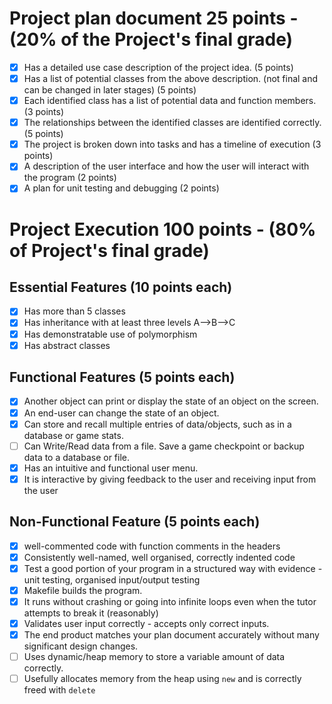 # Project plan document 25 points - (20% of the Project's final grade)	

- [x] Has a detailed use case description of the project idea. (5 points)
- [x] Has a list of potential classes from the above description. (not final and can be changed in later stages) (5 points)
- [x] Each identified class has a list of potential data and function members. (3 points)
- [x] The relationships between the identified classes are identified correctly. (5 points)
- [x] The project is broken down into tasks and has a timeline of execution (3 points)
- [x] A description of the user interface and how the user will interact with the program (2 points)
- [x] A plan for unit testing and debugging (2 points)	

# Project Execution 100 points - (80% of Project's final grade)	

## Essential Features (10 points each)	

- [x] Has more than 5 classes
- [x] Has inheritance with at least three levels A-->B-->C
- [x] Has demonstratable use of polymorphism
- [x] Has abstract classes	

## Functional Features (5 points each)	

- [x] Another object can print or display the state of an object on the screen. 
- [x] An end-user can change the state of an object. 
- [x] Can store and recall multiple entries of data/objects, such as in a database or game stats.	
- [ ] Can Write/Read data from a file. Save a game checkpoint or backup data to a database or file.	
- [x] Has an intuitive and functional user menu. 
- [x] It is interactive by giving feedback to the user and receiving input from the user	

## Non-Functional Feature (5 points each)

- [x] well-commented code with function comments in the headers
- [x] Consistently well-named, well organised, correctly indented code
- [x] Test a good portion of your program in a structured way with evidence - unit testing, organised input/output testing
- [x] Makefile builds the program.
- [x] It runs without crashing or going into infinite loops even when the tutor attempts to break it (reasonably)
- [x] Validates user input correctly - accepts only correct inputs.
- [x] The end product matches your plan document accurately without many significant design changes.
- [ ] Uses dynamic/heap memory to store a variable amount of data correctly.
- [ ] Usefully allocates memory from the heap using `new` and is correctly freed with `delete`	
